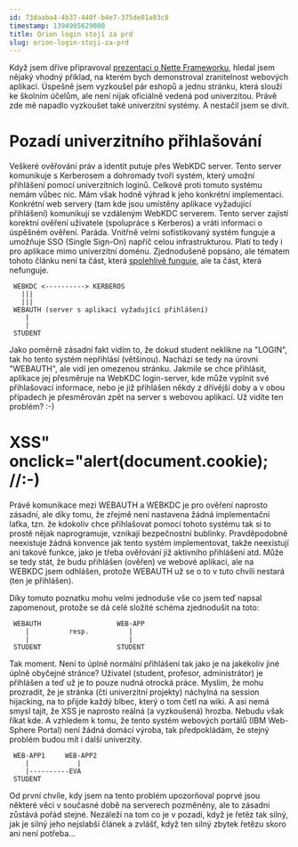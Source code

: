 ```yaml
---
id: 73daaba4-4b37-440f-b4e7-375de01a03c8
timestamp: 1394985629000
title: Orion login stojí za prd
slug: orion-login-stoji-za-prd
---
```

Když jsem dříve připravoval [prezentaci o Nette Frameworku](prednaska-z-nette-na-zcu), hledal jsem nějaký vhodný příklad, na kterém bych demonstroval zranitelnost webových aplikací. Úspešně jsem vyzkoušel pár eshopů a jednu stránku, která slouží ke školním účelům, ale není nijak oficiálně vedená pod univerzitou. Právě zde mě napadlo vyzkoušet také univerzitní systémy. A nestačil jsem se divit.

# Pozadí univerzitního přihlašování

Veškeré ověřování práv a identit putuje přes WebKDC server. Tento server komunikuje s Kerberosem a dohromady tvoří systém, který umožní přihlášení pomocí univerzitních loginů. Celkově proti tomuto systému nemám vůbec nic. Mám však hodně výhrad k jeho konkrétní implementaci. Konkrétní web servery (tam kde jsou umístěny aplikace vyžadující přihlášení) komunikují se vzdáleným WebKDC serverem. Tento server zajistí korektní ověření uživatele (spolupráce s Kerberos) a vráti informaci o úspěšném ověření. Paráda. Vnitřně velmi sofistikovaný systém funguje a umožňuje SSO (Single Sign-On) napříč celou infrastrukturou. Platí to tedy i pro aplikace mimo univerzitní doménu. Zjednodušeně popsáno, ale tématem tohoto článku není ta část, která [spolehlivě funguje](http://webauth.stanford.edu/), ale ta část, která nefunguje.

```
 WEBKDC <----------> KERBEROS
   |||
   |||
 WEBAUTH (server s aplikací vyžadující přihlášení)
    |
    |
 STUDENT
```

Jako poměrně zásadní fakt vidím to, že dokud student neklikne na "LOGIN", tak ho tento systém nepřihlásí (většinou). Nachází se tedy na úrovni "WEBAUTH", ale vidí jen omezenou stránku. Jakmile se chce přihlásit, aplikace jej přesměruje na WebKDC login-server, kde může vyplnit své přihlašovací informace, nebo je již přihlášen někdy z dřívější doby a v obou případech je přesměrován zpět na server s webovou aplikací. Už vidíte ten problém? :-)

# XSS" onclick="alert(document.cookie); //:-)

Právě komunikace mezi WEBAUTH a WEBKDC je pro ověření naprosto zásadní, ale díky tomu, že zřejmě není nastavena žádná implementační laťka, tzn. že kdokoliv chce přihlašovat pomocí tohoto systému tak si to prostě nějak naprogramuje, vznikají bezpečnostní bublinky. Pravděpodobně neexistuje žádná konvence jak tento systém implementovat, takže neexistují ani takové funkce, jako je třeba ověřování již aktivního přihlášení atd. Může se tedy stát, že budu přihlášen (ověřen) ve webové aplikaci, ale na WEBKDC jsem odhlášen, protože WEBAUTH už se o to v tuto chvíli nestará (ten je přihlášen).

Díky tomuto poznatku mohu velmi jednoduše vše co jsem teď napsal zapomenout, protože se dá celé složité schéma zjednodušit na toto:

```
 WEBAUTH                   WEB-APP
    |          resp.          |
    |                         |
 STUDENT                   STUDENT
```

Tak moment. Není to úplně normální přihlášení tak jako je na jakékoliv jiné úplně obyčejné stránce? Uživatel (student, profesor, administrátor) je přihlášen a teď už je to pouze nudná otrocká práce. Myslím, že mohu prozradit, že je stránka (čti univerzitní projekty) náchylná na session hijacking, na to přijde každý blbec, který o tom četl na wiki. A asi nemá smysl tajit, že XSS je naprosto reálná (a vyzkoušená) hrozba. Nebudu však říkat kde. A vzhledem k tomu, že tento systém webových portálů (IBM Web-Sphere Portal) není žádná domácí výroba, tak předpokládám, že stejný problém budou mít i další univerzity.

```
 WEB-APP1     WEB-APP2
    |            |
    |----------EVA
 STUDENT
```

Od první chvíle, kdy jsem na tento problém upozorňoval poprvé jsou některé věci v současné době na serverech pozměněny, ale to zásadní zůstává pořád stejné. Nezáleží na tom co je v pozadí, když je řetěz tak silný, jak je silný jeho nejslabší článek a zvlášť, když ten silný zbytek řetězu skoro ani není potřeba...